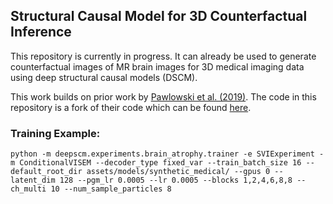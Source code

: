 ## Structural Causal Model for 3D Counterfactual Inference

This repository is currently in progress. It can already be used to generate counterfactual images of MR brain images for 3D medical imaging data using deep structural causal models (DSCM).

This work builds on prior work by [Pawlowski et al. (2019)](https://arxiv.org/pdf/2006.06485). The code in this repository is a fork of their code which can be found [here](https://github.com/biomedia-mira/deepscm/tree/master).


### Training Example:
```
python -m deepscm.experiments.brain_atrophy.trainer -e SVIExperiment -m ConditionalVISEM --decoder_type fixed_var --train_batch_size 16 --default_root_dir assets/models/synthetic_medical/ --gpus 0 --latent_dim 128 --pgm_lr 0.0005 --lr 0.0005 --blocks 1,2,4,6,8,8 --ch_multi 10 --num_sample_particles 8
```
